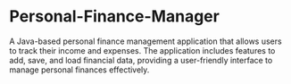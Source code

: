 # Personal-Finance-Manager
A Java-based personal finance management application that allows users to track their income and expenses. The application includes features to add, save, and load financial data, providing a user-friendly interface to manage personal finances effectively.
